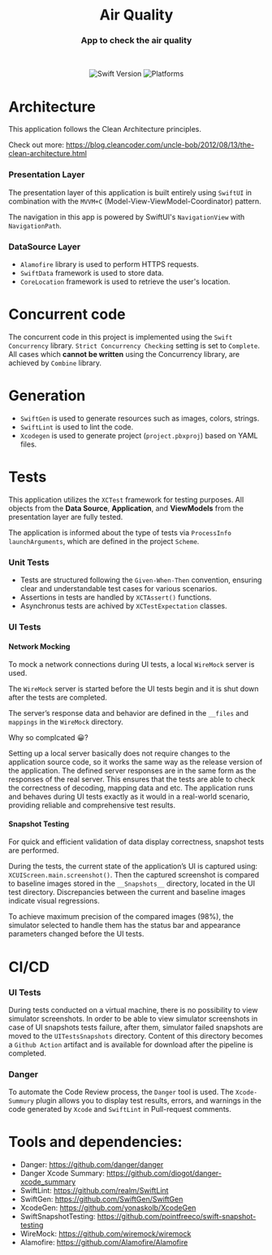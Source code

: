 <h1 align="center">Air Quality</h1>
<h3 align="center">App to check the air quality</h3>

</br>

<p align="center">
<img alt="Swift Version" src="https://img.shields.io/badge/5.10-red?style=flat&logo=Swift&logoColor=white&label=Swift&labelColor=light_gray&color=orange"/>
<img alt="Platforms" src="https://img.shields.io/badge/iOS_17.0%2B-red?style=flat&logo=apple&logoColor=white&label=platforms&labelColor=light_gray&color=blue"/>
</a>

</br>

# Architecture

This application follows the Clean Architecture principles.

Check out more: https://blog.cleancoder.com/uncle-bob/2012/08/13/the-clean-architecture.html

### Presentation Layer

The presentation layer of this application is built entirely using `SwiftUI` in combination with the `MVVM+C` (Model-View-ViewModel-Coordinator) pattern.

The navigation in this app is powered by SwiftUI's `NavigationView` with `NavigationPath`.

### DataSource Layer

- `Alamofire` library is used to perform HTTPS requests.
- `SwiftData` framework is used to store data.
- `CoreLocation` framework is used to retrieve the user's location.

# Concurrent code

The concurrent code in this project is implemented using the `Swift Concurrency` library. `Strict Concurrency Checking` setting is set to `Complete`.
All cases which **cannot be written** using the Concurrency library, are achieved by `Combine` library.

# Generation
- `SwiftGen` is used to generate resources such as images, colors, strings.
- `SwiftLint` is used to lint the code.
- `Xcodegen` is used to generate project (`project.pbxproj`) based on YAML files.

# Tests
This application utilizes the `XCTest` framework for testing purposes. 
All objects from the **Data Source**, **Application**, and **ViewModels** from the presentation layer are fully tested.

The application is informed about the type of tests via `ProcessInfo` `launchArguments`, which are defined in the project `Scheme`.

### Unit Tests
- Tests are structured following the `Given-When-Then` convention, ensuring clear and understandable test cases for various scenarios.
- Assertions in tests are handled by `XCTAssert()` functions.
- Asynchronus tests are achived by `XCTestExpectation` classes.

### UI Tests

#### Network Mocking
To mock a network connections during UI tests, a local `WireMock` server is used.

The `WireMock` server is started before the UI tests begin and it is shut down after the tests are completed.

The server’s response data and behavior are defined in the `__files` and `mappings` in the `WireMock` directory.

Why so complcated 😀?

Setting up a local server basically does not require changes to the application source code, so it works the same way as the release version of the application. The defined server responses are in the same form as the responses of the real server. This ensures that the tests are able to check the correctness of decoding, mapping data and etc.
The application runs and behaves during UI tests exactly as it would in a real-world scenario, providing reliable and comprehensive test results.

#### Snapshot Testing

For quick and efficient validation of data display correctness, snapshot tests are performed.

During the tests, the current state of the application’s UI is captured using: `XCUIScreen.main.screenshot()`.
Then the captured screenshot is compared to baseline images stored in the `__Snapshots__` directory, located in the UI test directory.
Discrepancies between the current and baseline images indicate visual regressions.

To achieve maximum precision of the compared images (98%), the simulator selected to handle them has the status bar and appearance parameters changed before the UI tests.

# CI/CD

### UI Tests

During tests conducted on a virtual machine, there is no possibility to view simulator screenshots. In order to be able to view simulator screenshots in case of UI snapshots tests failure, after them, simulator failed snapshots are moved to the `UITestsSnapshots` directory. Content of this directory becomes a `Github Action` artifact and is available for download after the pipeline is completed.

### Danger

To automate the Code Review process, the `Danger` tool is used. The `Xcode-Summury` plugin allows you to display test results, errors, and warnings in the code generated by `Xcode` and `SwiftLint` in Pull-request comments.


# Tools and dependencies:

- Danger: https://github.com/danger/danger
- Danger Xcode Summary: https://github.com/diogot/danger-xcode_summary
- SwiftLint: https://github.com/realm/SwiftLint
- SwiftGen: https://github.com/SwiftGen/SwiftGen
- XcodeGen: https://github.com/yonaskolb/XcodeGen
- SwiftSnapshotTesting: https://github.com/pointfreeco/swift-snapshot-testing
- WireMock: https://github.com/wiremock/wiremock
- Alamofire: https://github.com/Alamofire/Alamofire
